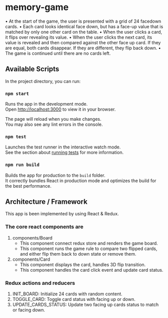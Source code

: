 # memory-game
• At the start of the game, the user is presented with a grid of 24 facedown cards.
• Each card looks identical face down, but has a face-up value that is matched by only one
other card on the table.
• When the user clicks a card, it flips over revealing its value.
• When the user clicks the next card, its value is revealed and then compared against the
other face up card. If they are equal, both cards disappear. If they are different, they flip
back down.
• The game is continued until there are no cards left.

## Available Scripts

In the project directory, you can run:

### `npm start`

Runs the app in the development mode.\
Open [http://localhost:3000](http://localhost:3000) to view it in your browser.

The page will reload when you make changes.\
You may also see any lint errors in the console.

### `npm test`

Launches the test runner in the interactive watch mode.\
See the section about [running tests](https://facebook.github.io/create-react-app/docs/running-tests) for more information.

### `npm run build`

Builds the app for production to the `build` folder.\
It correctly bundles React in production mode and optimizes the build for the best performance.

## Architecture / Framework
This app is been implemented by using React & Redux.
### The core react components are
1. components/Board
   - This component connect redux store and renders the game board.
   - This component runs the game rule to compare two flipped cards, and either flip them back to down state or remove them.
2. components/Card
   - This component displays the card, handles 3D flip transition.
   - This component handles the card click event and update card status.
### Redux actions and reducers
1. INIT_BOARD: Initialize 24 cards with random content.
2. TOGGLE_CARD: Toggle card status with facing up or down.
3. UPDATE_CARDS_STATUS: Update two facing up cards status to match or facing down.




